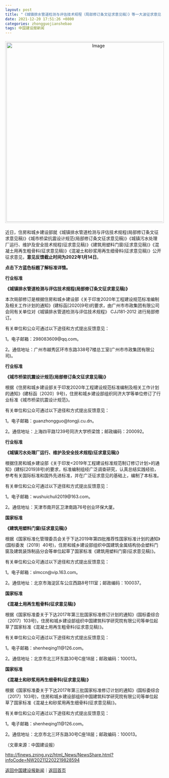 ```yaml
---
layout: post
title: "《城镇排水管道检测与评估技术规程（局部修订条文征求意见稿）》等一大波征求意见稿来了！"
date: 2021-12-20 17:51:26 +0800
categories: zhongguojianshebao
tags: 中国建设报新闻
---
```

<center><img src="https://dfscdn.dfcfw.com/download/D24977726080928272618.jpg" alt="Image" width="578" style="border:#d1d1d1 1px solid;padding:3px;margin:5px 0;" /></center><p>近日，住房和城乡建设部就《城镇排水管道检测与评估技术规程(局部修订条文征求意见稿)》《城市桥梁抗震设计规范(局部修订条文征求意见稿)》《城镇污水处理厂运行、维护及安全技术规程(征求意见稿)》《建筑用塑料门窗(征求意见稿)》《混凝土用再生粗骨料(征求意见稿)》《混凝土和砂浆用再生细骨料(征求意见稿)》公开征求意见，<strong>意见反馈截止时间为2022年1月14日</strong>。</p>
 <p><strong>点击下方蓝色标题了解标准详情。</strong></p>
 <p><strong>行业标准</strong></p>
 <p><strong>《城镇排水管道检测与评估技术规程(局部修订条文征求意见稿)》</strong></p>
 <p>本次局部修订是根据住房和城乡建设部《关于印发2020年工程建设规范标准编制及相关工作计划的通知》(建标函[2020]9号)的要求，由广州市市政集团有限公司会同有关单位对《城镇排水管道检测与评估技术规程》 CJJ181-2012 进行局部修订。</p>
 <p>有关单位和公众可通过以下途径和方式提出反馈意见：</p>
 <p>1。电子邮箱：298083609@qq.com。</p>
 <p>2。通信地址：广州市越秀区环市东路338号7楼总工室(广州市市政集团有限公司)。</p>
 <p><strong>行业标准</strong></p>
 <p><strong>《城市桥梁抗震设计规范(局部修订条文征求意见稿)》</strong></p>
 <p>根据《住房和城乡建设部关于印发2020年工程建设规范标准编制及相关工作计划的通知》(建标函〔2020〕9号)，住房和城乡建设部组织同济大学等单位修订了行业标准《城市桥梁抗震设计规范》。</p>
 <p>有关单位和公众可通过以下途径和方式提出反馈意见：</p>
 <p>1。电子邮箱：guanzhongguo@tongji.cu.dn。</p>
 <p>2。通信地址：上海四平路1239号同济大学桥梁馆；邮政编码：200092。</p>
 <p><strong>行业标准</strong></p>
 <p><strong>《城镇污水处理</strong><strong>厂运行、维护及安全技术规程(征求意见稿)》</strong></p>
 <p>根据住房和城乡建设部《关于印发&lt;2019年工程建设标准规范制订修订计划&gt;的通知》(建标[2019]8号)的要求，标准编制组经广泛调查研究，认真总结实践经验，参考有关国际标准和国外先进标准，并在广泛征求意见的基础上，编制了本标准。</p>
 <p>有关单位和公众可通过以下途径和方式提出反馈意见：</p>
 <p>1。电子邮箱：wushuichuli2019@163.com。</p>
 <p>2。通信地址：天津市南开区卫津南路76号创业环保大厦。</p>
 <p><strong>国家标准</strong></p>
 <p><strong>《建筑用塑料门窗(征求意见稿)》</strong></p>
 <p>根据《国家标准化管理委员会关于下达2019年第四批推荐性国家标准计划的通知》(国标委发〔2019〕40号)，住房和城乡建设部组织中国建筑金属结构协会塑料门窗及建筑装饰制品分会等单位起草了国家标准《建筑用塑料门窗(征求意见稿)》。</p>
 <p>有关单位和公众可通过以下途径和方式提出反馈意见：</p>
 <p>1。电子邮箱：slmccn@vip.163.com。</p>
 <p>2。通信地址：北京市海淀区车公庄西路8号111室；邮政编码：100037。</p>
 <p><strong>国家标准</strong></p>
 <p><strong>《混凝土用再生粗骨料(征求意见稿)》</strong></p>
 <p>根据《国家标准委关于下达2017年第三批国家标准修订计划的通知》(国标委综合〔2017〕103号)，住房和城乡建设部组织中国建筑科学研究院有限公司等单位起草了国家标准《混凝土用再生粗骨料(征求意见稿)》。</p>
 <p>有关单位和公众可通过以下途径和方式提出反馈意见：</p>
 <p>1。电子邮箱：shenheqing11@126.com。</p>
 <p>2。通信地址：北京市北三环东路30号C座18层；邮政编码：100013。</p>
 <p><strong>国家标准</strong></p>
 <p><strong>《混凝土和砂浆用再生细骨料(征求意见稿)》</strong></p>
 <p>根据《国家标准委关于下达2017年第三批国家标准修订计划的通知》(国标委综合〔2017〕103号)，住房和城乡建设部组织中国建筑科学研究院有限公司等单位起草了国家标准《混凝土和砂浆用再生细骨料(征求意见稿)》。</p>
 <p>有关单位和公众可通过以下途径和方式提出反馈意见：</p>
 <p>1。电子邮箱：shenheqing11@126.com。</p>
 <p>2。通信地址：北京市北三环东路30号C座18层；邮政编码：100013。</p><p class="em_media">（文章来源：中国建设报）</p>

<http://finews.zning.xyz/html_News/NewsShare.html?infoCode=NW202112202219828594>

[返回中国建设报新闻](//finews.withounder.com/category/zhongguojianshebao.html)｜[返回首页](//finews.withounder.com/)